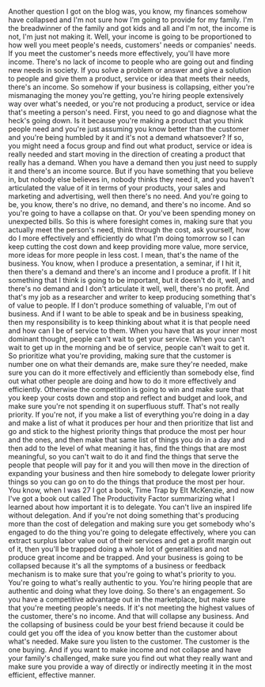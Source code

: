  Another question I got on the blog was, you know, my finances somehow have collapsed and I'm not sure how I'm going to provide for my family. I'm the breadwinner of the family and got kids and all and I'm not, the income is not, I'm just not making it. Well, your income is going to be proportioned to how well you meet people's needs, customers' needs or companies' needs. If you meet the customer's needs more effectively, you'll have more income. There's no lack of income to people who are going out and finding new needs in society. If you solve a problem or answer and give a solution to people and give them a product, service or idea that meets their needs, there's an income. So somehow if your business is collapsing, either you're mismanaging the money you're getting, you're hiring people extensively way over what's needed, or you're not producing a product, service or idea that's meeting a person's need. First, you need to go and diagnose what the heck's going down. Is it because you're making a product that you think people need and you're just assuming you know better than the customer and you're being humbled by it and it's not a demand whatsoever? If so, you might need a focus group and find out what product, service or idea is really needed and start moving in the direction of creating a product that really has a demand. When you have a demand then you just need to supply it and there's an income source. But if you have something that you believe in, but nobody else believes in, nobody thinks they need it, and you haven't articulated the value of it in terms of your products, your sales and marketing and advertising, well then there's no need. And you're going to be, you know, there's no drive, no demand, and there's no income. And so you're going to have a collapse on that. Or you've been spending money on unexpected bills. So this is where foresight comes in, making sure that you actually meet the person's need, think through the cost, ask yourself, how do I more effectively and efficiently do what I'm doing tomorrow so I can keep cutting the cost down and keep providing more value, more service, more ideas for more people in less cost. I mean, that's the name of the business. You know, when I produce a presentation, a seminar, if I hit it, then there's a demand and there's an income and I produce a profit. If I hit something that I think is going to be important, but it doesn't do it, well, and there's no demand and I don't articulate it well, well, there's no profit. And that's my job as a researcher and writer to keep producing something that's of value to people. If I don't produce something of valuable, I'm out of business. And if I want to be able to speak and be in business speaking, then my responsibility is to keep thinking about what it is that people need and how can I be of service to them. When you have that as your inner most dominant thought, people can't wait to get your service. When you can't wait to get up in the morning and be of service, people can't wait to get it. So prioritize what you're providing, making sure that the customer is number one on what their demands are, make sure they're needed, make sure you can do it more effectively and efficiently than somebody else, find out what other people are doing and how to do it more effectively and efficiently. Otherwise the competition is going to win and make sure that you keep your costs down and stop and reflect and budget and look, and make sure you're not spending it on superfluous stuff. That's not really priority. If you're not, if you make a list of everything you're doing in a day and make a list of what it produces per hour and then prioritize that list and go and stick to the highest priority things that produce the most per hour and the ones, and then make that same list of things you do in a day and then add to the level of what meaning it has, find the things that are most meaningful, so you can't wait to do it and find the things that serve the people that people will pay for it and you will then move in the direction of expanding your business and then hire somebody to delegate lower priority things so you can go on to do the things that produce the most per hour. You know, when I was 27 I got a book, Time Trap by Elt McKenzie, and now I've got a book out called The Productivity Factor summarizing what I learned about how important it is to delegate. You can't live an inspired life without delegation. And if you're not doing something that's producing more than the cost of delegation and making sure you get somebody who's engaged to do the thing you're going to delegate effectively, where you can extract surplus labor value out of their services and get a profit margin out of it, then you'll be trapped doing a whole lot of generalities and not produce great income and be trapped. And your business is going to be collapsed because it's all the symptoms of a business or feedback mechanism is to make sure that you're going to what's priority to you. You're going to what's really authentic to you. You're hiring people that are authentic and doing what they love doing. So there's an engagement. So you have a competitive advantage out in the marketplace, but make sure that you're meeting people's needs. If it's not meeting the highest values of the customer, there's no income. And that will collapse any business. And the collapsing of business could be your best friend because it could be could get you off the idea of you know better than the customer about what's needed. Make sure you listen to the customer. The customer is the one buying. And if you want to make income and not collapse and have your family's challenged, make sure you find out what they really want and make sure you provide a way of directly or indirectly meeting it in the most efficient, effective manner.